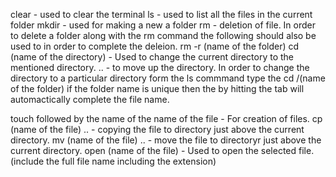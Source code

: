 clear - used to clear the terminal
ls - used to list all the files in the current folder
mkdir - used for making a new a folder
rm - deletion of file.
In order to delete a folder along with the rm command the following should also be used to in order to complete the deleion.
           rm -r (name of the folder)
cd (name of the directory) - Used to change the current directory to the mentioned directory.
..  - to move  up the directory.
In order to change the directory to a particular directory form the ls commmand type the cd /(name of the folder) if the folder name is unique then the by hitting the tab will automactically complete the file name. 

touch followed by the name of the name of the  file - For creation of files.
cp (name of the file)  .. - copying the file to directory just above the current directory.
mv (name of the file) .. - move the file to directoryr just above the current directory.
open (name of the file) - Used to open the selected file.(include the full file name including the extension) 
